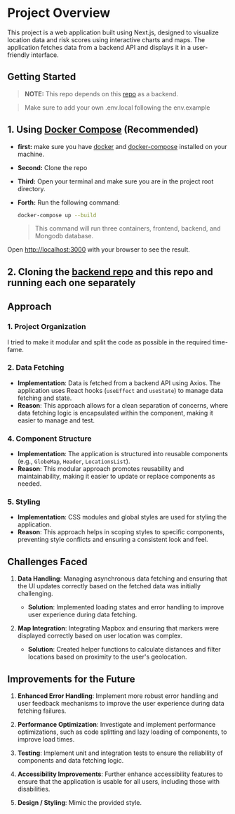 # Project Overview

This project is a web application built using Next.js, designed to visualize location data and risk scores using interactive charts and maps. The application fetches data from a backend API and displays it in a user-friendly interface.

## Getting Started

> **NOTE:** This repo depends on this [repo](https://github.com/EdroVolt/Kuyua-challenge-BE) as a backend.

> Make sure to add your own .env.local following the env.example

## 1. Using [Docker Compose](https://docs.docker.com/compose/) (Recommended)

- **first:** make sure you have [docker](https://docs.docker.com/get-docker/) and [docker-compose](https://docs.docker.com/compose/install/) installed on your machine.

- **Second:** Clone the repo

- **Third:** Open your terminal and make sure you are in the project root directory.

- **Forth:** Run the following command:

  ```bash
  docker-compose up --build
  ```

  > This command will run three containers, frontend, backend, and Mongodb database.

Open [http://localhost:3000](http://localhost:3000) with your browser to see the result.

## 2. Cloning the [backend repo](https://github.com/EdroVolt/listing-apartments) and this repo and running each one separately

## Approach

### 1. **Project Organization**
I tried to make it modular and split the code as possible in the required time-fame. 

### 2. **Data Fetching**
   - **Implementation**: Data is fetched from a backend API using Axios. The application uses React hooks (`useEffect` and `useState`) to manage data fetching and state.
   - **Reason**: This approach allows for a clean separation of concerns, where data fetching logic is encapsulated within the component, making it easier to manage and test.

### 4. **Component Structure**
   - **Implementation**: The application is structured into reusable components (e.g., `GlobeMap`, `Header`, `LocationsList`).
   - **Reason**: This modular approach promotes reusability and maintainability, making it easier to update or replace components as needed.

### 5. **Styling**
   - **Implementation**: CSS modules and global styles are used for styling the application.
   - **Reason**: This approach helps in scoping styles to specific components, preventing style conflicts and ensuring a consistent look and feel.

## Challenges Faced

1. **Data Handling**: Managing asynchronous data fetching and ensuring that the UI updates correctly based on the fetched data was initially challenging.
   - **Solution**: Implemented loading states and error handling to improve user experience during data fetching.

2. **Map Integration**: Integrating Mapbox and ensuring that markers were displayed correctly based on user location was complex.
   - **Solution**: Created helper functions to calculate distances and filter locations based on proximity to the user's geolocation.

## Improvements for the Future

1. **Enhanced Error Handling**: Implement more robust error handling and user feedback mechanisms to improve the user experience during data fetching failures.

2. **Performance Optimization**: Investigate and implement performance optimizations, such as code splitting and lazy loading of components, to improve load times.

3. **Testing**: Implement unit and integration tests to ensure the reliability of components and data fetching logic.

4. **Accessibility Improvements**: Further enhance accessibility features to ensure that the application is usable for all users, including those with disabilities.

4. **Design / Styling**: Mimic the provided style.
